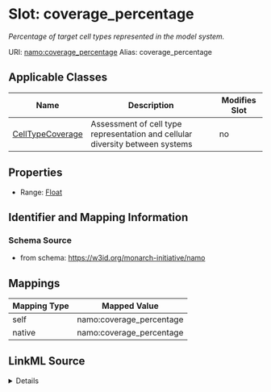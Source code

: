 

# Slot: coverage_percentage 


_Percentage of target cell types represented in the model system._





URI: [namo:coverage_percentage](https://w3id.org/monarch-initiative/namo/coverage_percentage)
Alias: coverage_percentage

<!-- no inheritance hierarchy -->





## Applicable Classes

| Name | Description | Modifies Slot |
| --- | --- | --- |
| [CellTypeCoverage](CellTypeCoverage.md) | Assessment of cell type representation and cellular diversity between systems |  no  |






## Properties

* Range: [Float](Float.md)




## Identifier and Mapping Information






### Schema Source


* from schema: https://w3id.org/monarch-initiative/namo




## Mappings

| Mapping Type | Mapped Value |
| ---  | ---  |
| self | namo:coverage_percentage |
| native | namo:coverage_percentage |




## LinkML Source

<details>
```yaml
name: coverage_percentage
description: Percentage of target cell types represented in the model system.
from_schema: https://w3id.org/monarch-initiative/namo
rank: 1000
alias: coverage_percentage
owner: CellTypeCoverage
domain_of:
- CellTypeCoverage
range: float

```
</details>